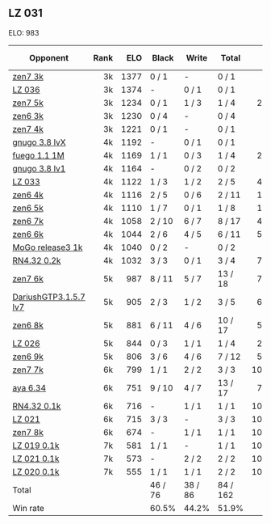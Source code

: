 ## LZ 031 ##

ELO: 983

Opponent | Rank | ELO | Black | Write | Total | Win rate
---------|-----:|----:|-------|-------|-------|-------:
[zen7 3k](zen7%203k.md) | 3k | 1377 | 0 / 1 | - | 0 / 1 | 0.0%
[LZ 036](LZ%20036.md) | 3k | 1374 | - | 0 / 1 | 0 / 1 | 0.0%
[zen7 5k](zen7%205k.md) | 3k | 1234 | 0 / 1 | 1 / 3 | 1 / 4 | 25.0%
[zen6 3k](zen6%203k.md) | 3k | 1230 | 0 / 4 | - | 0 / 4 | 0.0%
[zen7 4k](zen7%204k.md) | 3k | 1221 | 0 / 1 | - | 0 / 1 | 0.0%
[gnugo 3.8 lvX](gnugo%203.8%20lvX.md) | 4k | 1192 | - | 0 / 1 | 0 / 1 | 0.0%
[fuego 1.1 1M](fuego%201.1%201M.md) | 4k | 1169 | 1 / 1 | 0 / 3 | 1 / 4 | 25.0%
[gnugo 3.8 lv1](gnugo%203.8%20lv1.md) | 4k | 1164 | - | 0 / 2 | 0 / 2 | 0.0%
[LZ 033](LZ%20033.md) | 4k | 1122 | 1 / 3 | 1 / 2 | 2 / 5 | 40.0%
[zen6 4k](zen6%204k.md) | 4k | 1116 | 2 / 5 | 0 / 6 | 2 / 11 | 18.2%
[zen6 5k](zen6%205k.md) | 4k | 1110 | 1 / 7 | 0 / 1 | 1 / 8 | 12.5%
[zen6 7k](zen6%207k.md) | 4k | 1058 | 2 / 10 | 6 / 7 | 8 / 17 | 47.1%
[zen6 6k](zen6%206k.md) | 4k | 1044 | 2 / 6 | 4 / 5 | 6 / 11 | 54.5%
[MoGo release3 1k](MoGo%20release3%201k.md) | 4k | 1040 | 0 / 2 | - | 0 / 2 | 0.0%
[RN4.32 0.2k](RN4.32%200.2k.md) | 4k | 1032 | 3 / 3 | 0 / 1 | 3 / 4 | 75.0%
[zen7 6k](zen7%206k.md) | 5k | 987 | 8 / 11 | 5 / 7 | 13 / 18 | 72.2%
[DariushGTP3.1.5.7 lv7](DariushGTP3.1.5.7%20lv7.md) | 5k | 905 | 2 / 3 | 1 / 2 | 3 / 5 | 60.0%
[zen6 8k](zen6%208k.md) | 5k | 881 | 6 / 11 | 4 / 6 | 10 / 17 | 58.8%
[LZ 026](LZ%20026.md) | 5k | 844 | 0 / 3 | 1 / 1 | 1 / 4 | 25.0%
[zen6 9k](zen6%209k.md) | 5k | 806 | 3 / 6 | 4 / 6 | 7 / 12 | 58.3%
[zen7 7k](zen7%207k.md) | 6k | 799 | 1 / 1 | 2 / 2 | 3 / 3 | 100.0%
[aya 6.34](aya%206.34.md) | 6k | 751 | 9 / 10 | 4 / 7 | 13 / 17 | 76.5%
[RN4.32 0.1k](RN4.32%200.1k.md) | 6k | 716 | - | 1 / 1 | 1 / 1 | 100.0%
[LZ 021](LZ%20021.md) | 6k | 715 | 3 / 3 | - | 3 / 3 | 100.0%
[zen7 8k](zen7%208k.md) | 6k | 674 | - | 1 / 1 | 1 / 1 | 100.0%
[LZ 019 0.1k](LZ%20019%200.1k.md) | 7k | 581 | 1 / 1 | - | 1 / 1 | 100.0%
[LZ 021 0.1k](LZ%20021%200.1k.md) | 7k | 573 | - | 2 / 2 | 2 / 2 | 100.0%
[LZ 020 0.1k](LZ%20020%200.1k.md) | 7k | 555 | 1 / 1 | 1 / 1 | 2 / 2 | 100.0%
Total | | | 46 / 76 | 38 / 86 | 84 / 162 | 
Win rate| | | 60.5% | 44.2% | 51.9% | 
